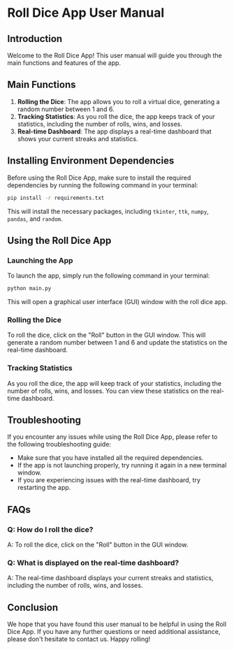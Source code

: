 **Roll Dice App User Manual**
==========================

**Introduction**
---------------

Welcome to the Roll Dice App! This user manual will guide you through the main functions and features of the app.

**Main Functions**
-----------------

1. **Rolling the Dice**: The app allows you to roll a virtual dice, generating a random number between 1 and 6.
2. **Tracking Statistics**: As you roll the dice, the app keeps track of your statistics, including the number of rolls, wins, and losses.
3. **Real-time Dashboard**: The app displays a real-time dashboard that shows your current streaks and statistics.

**Installing Environment Dependencies**
----------------------------------------

Before using the Roll Dice App, make sure to install the required dependencies by running the following command in your terminal:

```bash
pip install -r requirements.txt
```

This will install the necessary packages, including `tkinter`, `ttk`, `numpy`, `pandas`, and `random`.

**Using the Roll Dice App**
---------------------------

### Launching the App

To launch the app, simply run the following command in your terminal:

```bash
python main.py
```

This will open a graphical user interface (GUI) window with the roll dice app.

### Rolling the Dice

To roll the dice, click on the "Roll" button in the GUI window. This will generate a random number between 1 and 6 and update the statistics on the real-time dashboard.

### Tracking Statistics

As you roll the dice, the app will keep track of your statistics, including the number of rolls, wins, and losses. You can view these statistics on the real-time dashboard.

**Troubleshooting**
------------------

If you encounter any issues while using the Roll Dice App, please refer to the following troubleshooting guide:

* Make sure that you have installed all the required dependencies.
* If the app is not launching properly, try running it again in a new terminal window.
* If you are experiencing issues with the real-time dashboard, try restarting the app.

**FAQs**
----

### Q: How do I roll the dice?

A: To roll the dice, click on the "Roll" button in the GUI window.

### Q: What is displayed on the real-time dashboard?

A: The real-time dashboard displays your current streaks and statistics, including the number of rolls, wins, and losses.

**Conclusion**
--------------

We hope that you have found this user manual to be helpful in using the Roll Dice App. If you have any further questions or need additional assistance, please don't hesitate to contact us. Happy rolling!